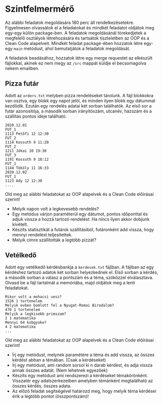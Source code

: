 # Szintfelmermérő

Az alábbi feladatok megoldására 180 perc áll rendelkezésetekre. Figyelmesen olvassátok el a feladatokat és mindkét
feladatot oldjátok meg egy-egy külön package-ben. A feladatok megoldásánál törekedjetek a megfelelő osztályok
létrehozására és tartsátok tiszteletben az OOP és a Clean Code alapelveit. Mindkét feladat package-ében hozzatok létre
egy-egy `main` metódust, ahol bemutatjátok a feladatok megoldását.

A feladatok beadásához, hozzatok létre egy merge requestet az elkészült fájlokkal, akinek ez nem megy az `/src` mappát
küldje el becsomagolva nekem emailben.

## Pizza futár

Adott az `orders.txt` melyben pizza rendeléseket tárolunk. A fájl blokkokra van osztva, egy
blokk egy napot jelöl, és minden ilyen blokk egy dátummal kezdődik. Ezután egy rendelés adatai két sorban találhatók. Az
első sor a futár azonosítója, a második sorban irányítószám, utcanév, házszám és a szállítás pontos ideje található.

```
2020.12.01
FUT_1
1113 Petőfi 12 12:30
FUT_2
1114 Kossuth 9 11:20
FUT_2
1211 Jókai 10 19:30
FUT_3
1191 Kossuth 9 18:12
FUT_1
1144 Tököly 11 16:33
2020.12.02
FUT_1
1123 Ady 12 12:30
....
```

Old meg az alábbi feladatokat az OOP alapelvek és a Clean Code előírásai szerint!

- Melyik napon volt a legkevesebb rendelés?
- Egy metódus várjon paraméterül egy dátumot, pontos időponttal és adjuk vissza a hozzá tartozó rendelést. Ha nincs
  ilyen akkor dobjunk kivételt.
- Készíts statisztikát a futárok szállításiból, futáronként add vissza, hogy mennyi rendelést teljesítettek.
- Melyik címre szállították a legtöbb pizzát?

## Vetélkedő

Adott egy vetélkedő kérdésbankja a `kerdesek.txt` fájlban. A fájlban az egy kérdéshez tartozó adatok
két sorban helyezkednek el. Első sorban a kérdés, a második sorban a válasz a pontszám és a téma, szóközzel
elválasztava. Olvasd be a fájl tartalmát a memóriába, majd oldjátok meg a lenti feladatokat.

```
Mikor volt a mohacsi vesz?
1526 1 tortenelem
Melyik evben bomlott fel a Nyugat-Romai Birodalom?
476 1 tortenelem
Melyik a legkisebb primszam?
2 1 matematika
Mennyi 64 kobgyoke?
4 2 matematika
...
```

Old meg az alábbi feladatokat az OOP alapelvek és a Clean Code előírásai szerint!

- Írj egy metódust, melynek paramétere a téma és add vissza, az összes kérdést abban a témában. (Csak a kérdéseket)
- Írj egy metódust, ami random sorsol ki n darab kérdést, és adja vissza annak összes adatát. (Nem lehetnek egyezőek)
- Készíts egy metódust ami rendszerezi a kérdéseket témakörönként. Visszatér egy adatszerkezetben amelyben témánként
  megtalálható az összes kérdés, összes adata.
- Az előző feladat segítségével határozd meg, hogy melyik téma kérdései érik a legtöbb pontot (összpontszám)!